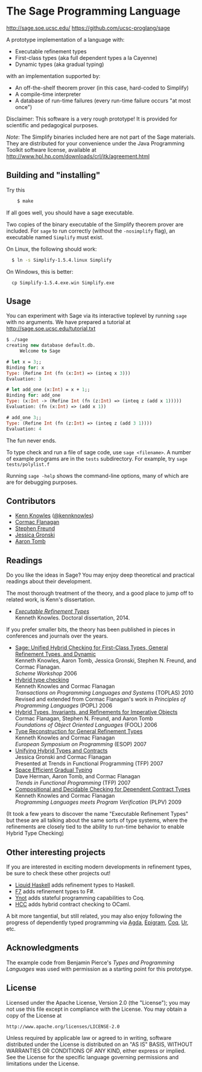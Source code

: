 The Sage Programming Language
=============================

http://sage.soe.ucsc.edu/ 
https://github.com/ucsc-proglang/sage

A prototype implementation of a language with:

 - Executable refinement types
 - First-class types (aka full dependent types a la Cayenne)
 - Dynamic types (aka gradual typing)

with an implementation supported by:

 - An off-the-shelf theorem prover (in this case, hard-coded to Simplify)
 - A compile-time interpreter
 - A database of run-time failures (every run-time failure occurs "at most once")

Disclaimer: This software is a very rough prototype! It is provided for
scientific and pedagogical purposes.

*Note*: The Simplify binaries included here are not part of the Sage materials.
They are distributed for your convenience under the Java Programming Toolkit software license, 
available at http://www.hpl.hp.com/downloads/crl/jtk/agreement.html


Building and "installing"
-------------------------

Try this

```bash
    $ make
```

If all goes well, you should have a sage executable.

Two copies of the binary executable of the Simplify theorem prover are
included. For `sage` to run correctly (without the `-nosimplify` flag), an
executable named `Simplify` must exist.

On Linux, the following should work:

```bash
  $ ln -s Simplify-1.5.4.linux Simplify
```

On Windows, this is better:

```
  cp Simplify-1.5.4.exe.win Simplify.exe
```


Usage
-----

You can experiment with Sage via its interactive toplevel by running `sage` with no arguments.
We have prepared a tutorial at http://sage.soe.ucsc.edu/tutorial.txt

```ocaml
$ ./sage
creating new database default.db.
     Welcome to Sage

# let x = 3;;
Binding for: x
Type: (Refine Int (fn (x:Int) => (inteq x 3)))
Evaluation: 3

# let add_one (x:Int) = x + 1;;
Binding for: add_one
Type: (x:Int -> (Refine Int (fn (z:Int) => (inteq z (add x 1)))))
Evaluation: (fn (x:Int) => (add x 1))

# add_one 3;;
Type: (Refine Int (fn (z:Int) => (inteq z (add 3 1))))
Evaluation: 4
```

The fun never ends.

To type check and run a file of sage code, use `sage <filename>`.
A number of example programs are in the `tests` subdirectory.
For example, try `sage tests/polylist.f`

Running `sage -help` shows the command-line options, many of which are
are for debugging purposes.


Contributors
------------

 * [Kenn Knowles](https://github.com/kennknowles) ([@kennknowles](https://twitter.com/KennKnowles))
 * [Cormac Flanagan](http://cs.ucsc.edu/~cormac)
 * [Stephen Freund](http://dept.cs.williams.edu/~freund/)
 * [Jessica Gronski](https://www.facebook.com/jgronski)
 * [Aaron Tomb](http://corp.galois.com/aaron-tomb/)


Readings
--------

Do you like the ideas in Sage? You may enjoy deep theoretical and practical readings about their development.

The most thorough treatment of the theory, and a good place to jump off to related work, is Kenn's dissertation.

 - _[Executable Refinement Types](http://kennknowles.com/research/kknowles-dissertation.pdf)_  
   Kenneth Knowles. Doctoral dissertation, 2014.

If you prefer smaller bits, the theory has been published in pieces in conferences and journals over the years.

 - [Sage: Unified Hybrid Checking for First-Class Types, General Refinement Types, and Dynamic](http://sage.soe.ucsc.edu/sage-tr.pdf)  
   Kenneth Knowles, Aaron Tomb, Jessica Gronski, Stephen N. Freund, and Cormac Flanagan.  
   _Scheme Workshop_ 2006
 - [Hybrid type checking](http://users.soe.ucsc.edu/~cormac/papers/toplas09.pdf)  
   Kenneth Knowles and Cormac Flanagan  
   _Transactions on Programming Languages and Systems_ (TOPLAS) 2010
   Revised and extended from Cormac Flanagan's work in _Principles of Programming Languages_ (POPL) 2006
 - [Hybrid Types, Invariants, and Refinements for Imperative Objects](http://www.cs.ucsc.edu/%7Ecormac/papers/fool06.pdf)  
   Cormac Flanagan, Stephen N. Freund, and Aaron Tomb  
   _Foundations of Object Oriented Languages_ (FOOL) 2006
 - [Type Reconstruction for General Refinement Types](http://kennknowles.com/research/knowles-flanagan.esop.07.type.pdf)  
   Kenneth Knowles and Cormac Flanagan  
   _European Symposium on Programming_ (ESOP) 2007
 - [Unifying Hybrid Types and Contracts](http://sage.soe.ucsc.edu/tfp07-gronski-flanagan.pdf)  
   Jessica Gronski and Cormac Flanagan  
   Presented at Trends in Functional Programming (TFP) 2007
 - [Space Efficient Gradual Typing](http://sage.soe.ucsc.edu/tfp07-herman-tomb-flanagan.pdf)  
   Dave Herman, Aaron Tomb, and Cormac Flanagan  
   _Trends in Functional Programming_ (TFP) 2007
 - [Compositional and Decidable Checking for Dependent Contract Types](http://kennknowles.com/research/knowles-flanagan.plpv.09.compositional.pdf)  
   Kenneth Knowles and Cormac Flanagan  
   _Programming Languages meets Program Verification_ (PLPV) 2009

(It took a few years to discover the name "Executable Refinement Types" but these are all talking about the same sorts of type systems, where the refinements are closely tied to the ability to run-time behavior to enable Hybrid Type Checking)


Other interesting projects
--------------------------

If you are interested in exciting modern developments in refinement types, be sure to check these other projects out!

 - [Liquid Haskell](https://github.com/ucsd-progsys/liquidhaskell) adds refinement types to Haskell.
 - [F7](http://research.microsoft.com/en-us/projects/f7/) adds refinement types to F#.
 - [Ynot](http://ynot.cs.harvard.edu/) adds stateful programming capabilities to Coq.
 - [HCC](http://pauillac.inria.fr/~naxu/research/hcc.html) adds hybrid contract checking to OCaml.

A bit more tangential, but still related, you may also enjoy following the progress of dependently typed
programming via
[Agda](http://wiki.portal.chalmers.se/agda/pmwiki.php),
[Epigram](http://code.google.com/p/epigram/),
[Coq](http://coq.inria.fr/),
[Ur](http://www.impredicative.com/ur/),
etc.


Acknowledgments
---------------

The example code from Benjamin Pierce's _Types and Programming Languages_ was used with permission as a starting
point for this prototype.


License
-------

Licensed under the Apache License, Version 2.0 (the "License");
you may not use this file except in compliance with the License.
You may obtain a copy of the License at

    http://www.apache.org/licenses/LICENSE-2.0

Unless required by applicable law or agreed to in writing, software
distributed under the License is distributed on an "AS IS" BASIS,
WITHOUT WARRANTIES OR CONDITIONS OF ANY KIND, either express or implied.
See the License for the specific language governing permissions and
limitations under the License.
